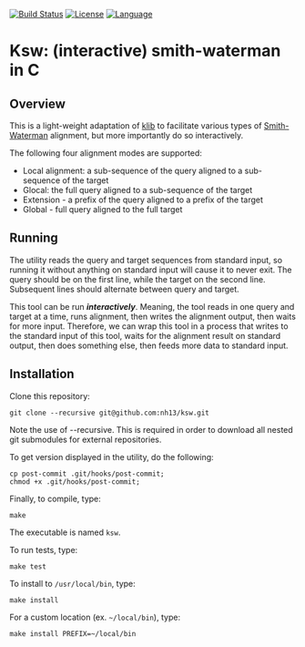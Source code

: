 [![Build Status](https://travis-ci.org/nh13/ksw.svg?branch=master)](https://travis-ci.org/nh13/ksw)
[![License](http://img.shields.io/badge/license-MIT-blue.svg)](https://github.com/nh13/ksw/blob/master/LICENSE)
[![Language](http://img.shields.io/badge/language-c-brightgreen.svg)](http://devdocs.io/c/)

# Ksw: (interactive) smith-waterman in C

## <a name="overview"></a>Overview

This is a light-weight adaptation of [klib](https://github.com/attractivechaos/klib) to facilitate various types of [Smith-Waterman](https://en.wikipedia.org/wiki/Smith%E2%80%93Waterman_algorithm) alignment, but more importantly do so interactively.

The following four alignment modes are supported:

* Local alignment: a sub-sequence of the query aligned to a sub-sequence of the target
* Glocal: the full query aligned to a sub-sequence of the target
* Extension - a prefix of the query aligned to a prefix of the target
* Global - full query aligned to the full target

## <a name="running"></a>Running

The utility reads the query and target sequences from standard input, so running it without anything on standard input will cause it to never exit.
The query should be on the first line, while the target on the second line.
Subsequent lines should alternate between query and target.

This tool can be run **_interactively_**.  Meaning, the tool reads in one query and target at a time, runs alignment, then writes the alignment output, then waits for more input.
Therefore, we can wrap this tool in a process that writes to the standard input of this tool, waits for the alignment result on standard output, then does something else, then feeds more data to standard input. 


## <a name="installation"></a>Installation

Clone this repository:

```
git clone --recursive git@github.com:nh13/ksw.git
```
Note the use of --recursive. This is required in order to download all nested git submodules for external repositories.


To get version displayed in the utility, do the following:

```
cp post-commit .git/hooks/post-commit;
chmod +x .git/hooks/post-commit;
```

Finally, to compile, type:

```
make
```

The executable is named `ksw`.

To run tests, type:

```
make test
```

To install to `/usr/local/bin`, type:

```
make install
```

For a custom location (ex. `~/local/bin`), type:

```
make install PREFIX=~/local/bin
```
